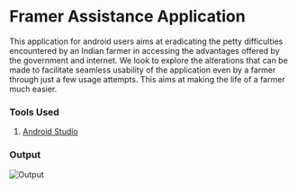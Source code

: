 # Framer Assistance Application

This application for android users aims at eradicating the petty difficulties encountered by an Indian farmer in accessing the advantages offered by the government and internet. We look to explore the alterations that can be made to facilitate seamless usability of the application even by a farmer through just a few usage attempts. This aims at making the life of a farmer much easier.

### Tools Used
1. [Android Studio](https://developer.android.com/docs)

### Output
![Output](https://i.ibb.co/x8R7dXb/Screen-Shot-2018-03-30-at-19-28-25.png)
